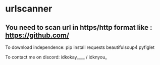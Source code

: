 # urlscanner

## You need to scan url in https/http format like : https://github.com/
To download independence: pip install requests beautifulsoup4 pyfiglet


To contact me on discord: idkokay____ / idknyou_
